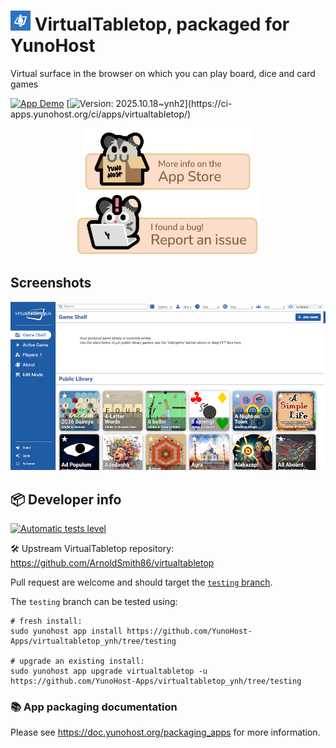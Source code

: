 <!--
N.B.: This README was automatically generated by <https://github.com/YunoHost/apps_tools/blob/main/readme_generator>
It shall NOT be edited by hand.
-->

<h1>
  <img src="https://raw.githubusercontent.com/YunoHost/apps/main/logos/virtualtabletop.png" width="32px" alt="Logo of VirtualTabletop">
  VirtualTabletop, packaged for YunoHost
</h1>

Virtual surface in the browser on which you can play board, dice and card games

[![App Demo](https://img.shields.io/badge/App_Demo-blue?style=for-the-badge)](https://virtualtabletop.io)
[![Version: 2025.10.18~ynh2](https://img.shields.io/badge/Version-2025.10.18~ynh2-rgb(18,138,11)?style=for-the-badge)](https://ci-apps.yunohost.org/ci/apps/virtualtabletop/)

<div align="center">
<a href="https://apps.yunohost.org/app/virtualtabletop"><img height="100px" src="https://github.com/YunoHost/yunohost-artwork/raw/refs/heads/main/badges/neopossum-badges/badge_more_info_on_the_appstore.svg"/></a>
<a href="https://github.com/YunoHost-Apps/virtualtabletop_ynh/issues"><img height="100px" src="https://github.com/YunoHost/yunohost-artwork/raw/refs/heads/main/badges/neopossum-badges/badge_report_an_issue.svg"/></a>
</div>


## Screenshots
![Screenshot of VirtualTabletop](./doc/screenshots/main.png)

## 📦 Developer info

[![Automatic tests level](https://apps.yunohost.org/badge/cilevel/virtualtabletop)](https://ci-apps.yunohost.org/ci/apps/virtualtabletop/)

🛠️ Upstream VirtualTabletop repository: <https://github.com/ArnoldSmith86/virtualtabletop>

Pull request are welcome and should target the [`testing` branch](https://github.com/YunoHost-Apps/virtualtabletop_ynh/tree/testing).

The `testing` branch can be tested using:
```
# fresh install:
sudo yunohost app install https://github.com/YunoHost-Apps/virtualtabletop_ynh/tree/testing

# upgrade an existing install:
sudo yunohost app upgrade virtualtabletop -u https://github.com/YunoHost-Apps/virtualtabletop_ynh/tree/testing
```

### 📚 App packaging documentation

Please see <https://doc.yunohost.org/packaging_apps> for more information.